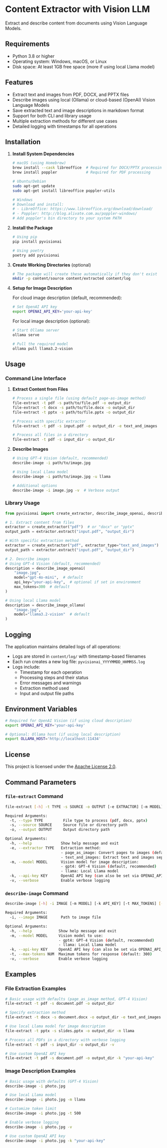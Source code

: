 # Content Extractor with Vision LLM

Extract and describe content from documents using Vision Language Models.

## Requirements

- Python 3.8 or higher
- Operating system: Windows, macOS, or Linux
- Disk space: At least 1GB free space (more if using local Llama model)

## Features

- Extract text and images from PDF, DOCX, and PPTX files
- Describe images using local (Ollama) or cloud-based (OpenAI) Vision Language Models
- Save extracted text and image descriptions in markdown format
- Support for both CLI and library usage
- Multiple extraction methods for different use cases
- Detailed logging with timestamps for all operations

## Installation

1. **Install System Dependencies**
   ```bash
   # macOS (using Homebrew)
   brew install --cask libreoffice  # Required for DOCX/PPTX processing
   brew install poppler             # Required for PDF processing

   # Ubuntu/Debian
   sudo apt-get update
   sudo apt-get install libreoffice poppler-utils

   # Windows
   # Download and install:
   # - LibreOffice: https://www.libreoffice.org/download/download/
   # - Poppler: http://blog.alivate.com.au/poppler-windows/
   # Add poppler's bin directory to your system PATH
   ```

2. **Install the Package**
   ```bash
   # Using pip
   pip install pyvisionai

   # Using poetry
   poetry add pyvisionai
   ```

3. **Create Working Directories** (optional)
   ```bash
   # The package will create these automatically if they don't exist
   mkdir -p content/source content/extracted content/log
   ```

4. **Setup for Image Description**

   For cloud image description (default, recommended):
   ```bash
   # Set OpenAI API key
   export OPENAI_API_KEY='your-api-key'
   ```

   For local image description (optional):
   ```bash
   # Start Ollama server
   ollama serve

   # Pull the required model
   ollama pull llama3.2-vision
   ```

## Usage

### Command Line Interface

1. **Extract Content from Files**
   ```bash
   # Process a single file (using default page-as-image method)
   file-extract -t pdf -s path/to/file.pdf -o output_dir
   file-extract -t docx -s path/to/file.docx -o output_dir
   file-extract -t pptx -s path/to/file.pptx -o output_dir

   # Process with specific extractor
   file-extract -t pdf -s input.pdf -o output_dir -e text_and_images

   # Process all files in a directory
   file-extract -t pdf -s input_dir -o output_dir
   ```

2. **Describe Images**
   ```bash
   # Using GPT-4 Vision (default, recommended)
   describe-image -i path/to/image.jpg

   # Using local Llama model
   describe-image -i path/to/image.jpg -u llama

   # Additional options
   describe-image -i image.jpg -v  # Verbose output
   ```

### Library Usage

```python
from pyvisionai import create_extractor, describe_image_openai, describe_image_ollama

# 1. Extract content from files
extractor = create_extractor("pdf")  # or "docx" or "pptx"
output_path = extractor.extract("input.pdf", "output_dir")

# With specific extraction method
extractor = create_extractor("pdf", extractor_type="text_and_images")
output_path = extractor.extract("input.pdf", "output_dir")

# 2. Describe images
# Using GPT-4 Vision (default, recommended)
description = describe_image_openai(
    "image.jpg",
    model="gpt-4o-mini",  # default
    api_key="your-api-key",  # optional if set in environment
    max_tokens=300  # default
)

# Using local Llama model
description = describe_image_ollama(
    "image.jpg",
    model="llama3.2-vision"  # default
)
```

## Logging

The application maintains detailed logs of all operations:
- Logs are stored in `content/log/` with timestamp-based filenames
- Each run creates a new log file: `pyvisionai_YYYYMMDD_HHMMSS.log`
- Logs include:
  - Timestamp for each operation
  - Processing steps and their status
  - Error messages and warnings
  - Extraction method used
  - Input and output file paths

## Environment Variables

```bash
# Required for OpenAI Vision (if using cloud description)
export OPENAI_API_KEY='your-api-key'

# Optional: Ollama host (if using local description)
export OLLAMA_HOST='http://localhost:11434'
```

## License

This project is licensed under the [Apache License 2.0](LICENSE).

## Command Parameters

### `file-extract` Command
```bash
file-extract [-h] -t TYPE -s SOURCE -o OUTPUT [-e EXTRACTOR] [-m MODEL] [-k API_KEY] [-v]

Required Arguments:
  -t, --type TYPE         File type to process (pdf, docx, pptx)
  -s, --source SOURCE     Source file or directory path
  -o, --output OUTPUT     Output directory path

Optional Arguments:
  -h, --help             Show help message and exit
  -e, --extractor TYPE   Extraction method:
                         - page_as_image: Convert pages to images (default)
                         - text_and_images: Extract text and images separately
  -m, --model MODEL      Vision model for image description:
                         - gpt4: GPT-4 Vision (default, recommended)
                         - llama: Local Llama model
  -k, --api-key KEY      OpenAI API key (can also be set via OPENAI_API_KEY env var)
  -v, --verbose          Enable verbose logging
```

### `describe-image` Command
```bash
describe-image [-h] -i IMAGE [-m MODEL] [-k API_KEY] [-t MAX_TOKENS] [-v]

Required Arguments:
  -i, --image IMAGE      Path to image file

Optional Arguments:
  -h, --help            Show help message and exit
  -m, --model MODEL     Vision model to use:
                        - gpt4: GPT-4 Vision (default, recommended)
                        - llama: Local Llama model
  -k, --api-key KEY     OpenAI API key (can also be set via OPENAI_API_KEY env var)
  -t, --max-tokens NUM  Maximum tokens for response (default: 300)
  -v, --verbose         Enable verbose logging
```

## Examples

### File Extraction Examples
```bash
# Basic usage with defaults (page_as_image method, GPT-4 Vision)
file-extract -t pdf -s document.pdf -o output_dir

# Specify extraction method
file-extract -t docx -s document.docx -o output_dir -e text_and_images

# Use local Llama model for image description
file-extract -t pptx -s slides.pptx -o output_dir -m llama

# Process all PDFs in a directory with verbose logging
file-extract -t pdf -s input_dir -o output_dir -v

# Use custom OpenAI API key
file-extract -t pdf -s document.pdf -o output_dir -k "your-api-key"
```

### Image Description Examples
```bash
# Basic usage with defaults (GPT-4 Vision)
describe-image -i photo.jpg

# Use local Llama model
describe-image -i photo.jpg -m llama

# Customize token limit
describe-image -i photo.jpg -t 500

# Enable verbose logging
describe-image -i photo.jpg -v

# Use custom OpenAI API key
describe-image -i photo.jpg -k "your-api-key"
```
